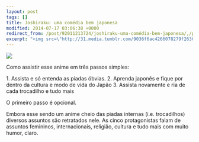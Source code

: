 ```yaml
---
layout: post
tags: []
title: Joshiraku: uma comédia bem japonesa
modified: 2014-07-17 03:06:38 +0000
redirect_from: /post/92011213724/joshiraku-uma-comédia-bem-japonesa/,/post/92011213724/
excerpt: "<img src=\"http://31.media.tumblr.com/9036f6ac4266078279f263011b4c0f9a/tumblr_inline_n8u5yuOYma1qju32f.png\">"
---
```


![](http://31.media.tumblr.com/9036f6ac4266078279f263011b4c0f9a/tumblr_inline_n8u5yuOYma1qju32f.png)

Como assistir esse anime em três passos simples:

1\. Assista e só entenda as piadas óbvias.
 2. Aprenda japonês e fique por dentro da cultura e modo de vida do
Japão
 3. Assista novamente e ria de cada trocadilho e tudo mais

O primeiro passo é opcional.

Embora esse sendo um anime cheio das piadas internas (i.e. trocadilhos)
diversos assuntos são retratados nele. As cinco protagonistas falam de
assuntos femininos, internacionais, religião, cultura e tudo mais com
muito humor, claro.

